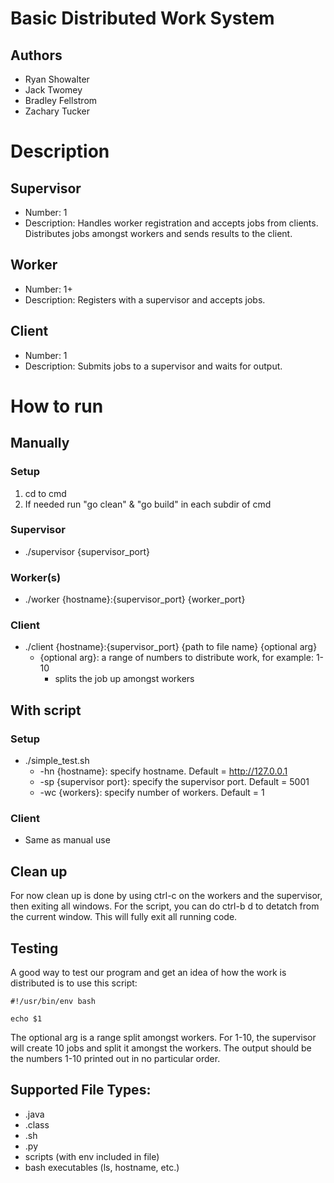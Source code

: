 # Basic Distributed Work System
## Authors
- Ryan Showalter
- Jack Twomey
- Bradley Fellstrom
- Zachary Tucker

# Description
## Supervisor
- Number: 1
- Description: Handles worker registration and accepts jobs from clients. Distributes jobs amongst workers and sends results to the client.
## Worker
- Number: 1+
- Description: Registers with a supervisor and accepts jobs.
## Client
- Number: 1
- Description: Submits jobs to a supervisor and waits for output.

# How to run
## Manually
### Setup
1. cd to cmd
2. If needed run "go clean" & "go build" in each subdir of cmd
### Supervisor
- ./supervisor {supervisor_port}
### Worker(s)
- ./worker {hostname}:{supervisor_port} {worker_port}
### Client
- ./client {hostname}:{supervisor_port} {path to file name} {optional arg}
    - {optional arg}: a range of numbers to distribute work, for example: 1-10
        - splits the job up amongst workers

## With script
### Setup
- ./simple_test.sh
    - -hn {hostname}: specify hostname. Default = http://127.0.0.1
    - -sp {supervisor port}: specify the supervisor port. Default = 5001
    - -wc {workers}: specify number of workers. Default = 1
### Client
- Same as manual use

## Clean up
For now clean up is done by using ctrl-c on the workers and the supervisor, then exiting all windows. For the script, you can do ctrl-b d to detatch from the current window. This will fully exit all running code.

## Testing
A good way to test our program and get an idea of how the work is distributed is to use this script:
```
#!/usr/bin/env bash

echo $1
```
The optional arg is a range split amongst workers. For 1-10, the supervisor will create 10 jobs and split it amongst the workers. The output should be the numbers 1-10 printed out in no particular order.

## Supported File Types:
- .java
- .class
- .sh
- .py
- scripts (with env included in file)
- bash executables (ls, hostname, etc.)